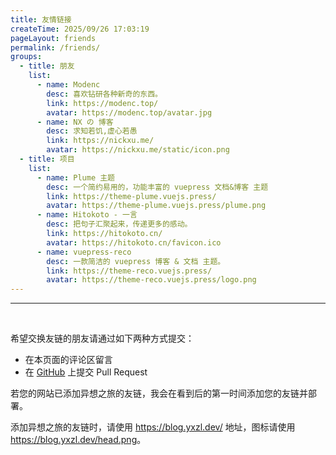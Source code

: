 ```yaml
---
title: 友情链接
createTime: 2025/09/26 17:03:19
pageLayout: friends
permalink: /friends/
groups:
  - title: 朋友
    list:
      - name: Modenc
        desc: 喜欢钻研各种新奇的东西。
        link: https://modenc.top/
        avatar: https://modenc.top/avatar.jpg
      - name: NX の 博客
        desc: 求知若饥,虚心若愚
        link: https://nickxu.me/
        avatar: https://nickxu.me/static/icon.png
  - title: 项目
    list:
      - name: Plume 主题
        desc: 一个简约易用的，功能丰富的 vuepress 文档&博客 主题
        link: https://theme-plume.vuejs.press/
        avatar: https://theme-plume.vuejs.press/plume.png
      - name: Hitokoto - 一言
        desc: 把句子汇聚起来，传递更多的感动。
        link: https://hitokoto.cn/
        avatar: https://hitokoto.cn/favicon.ico
      - name: vuepress-reco
        desc: 一款简洁的 vuepress 博客 & 文档 主题。
        link: https://theme-reco.vuejs.press/
        avatar: https://theme-reco.vuejs.press/logo.png
---
```


---

<br />

希望交换友链的朋友请通过如下两种方式提交：

- 在本页面的评论区留言
- 在 [GitHub](https://github.com/yxzlwz/blog/blob/master/.vuepress/components/friendlink.json) 上提交 Pull Request

若您的网站已添加异想之旅的友链，我会在看到后的第一时间添加您的友链并部署。

添加异想之旅的友链时，请使用 <https://blog.yxzl.dev/> 地址，图标请使用 <https://blog.yxzl.dev/head.png>。
